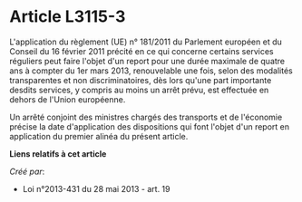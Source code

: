 # Article L3115-3

L'application du règlement (UE) n° 181/2011 du Parlement européen et du Conseil du 16 février 2011 précité en ce qui concerne
certains services réguliers peut faire l'objet d'un report pour une durée maximale de quatre ans à compter du 1er mars 2013,
renouvelable une fois, selon des modalités transparentes et non discriminatoires, dès lors qu'une part importante desdits
services, y compris au moins un arrêt prévu, est effectuée en dehors de l'Union européenne. 

Un arrêté conjoint des ministres chargés des transports et de l'économie précise la date d'application des dispositions qui
font l'objet d'un report en application du premier alinéa du présent article.

**Liens relatifs à cet article**

_Créé par_:

  - Loi n°2013-431 du 28 mai 2013 - art. 19
